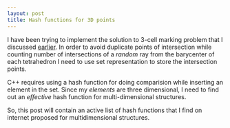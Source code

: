```yaml
---
layout: post
title: Hash functions for 3D points
---
```


I have been trying to implement the solution to 3-cell marking problem that I discussed [earlier](http://pranavkantgaur.github.io/Solutions-to-inside-outside-1/). In order to avoid duplicate points of intersection while counting number of intersections of a _random_ ray from the barycenter of each tetrahedron I need to use set representation to store the intersection points.

C++ requires using a hash function for doing comparision while inserting an element in the set. Since my _elements_ are three dimensional, I need to find out an _effective_ hash function for multi-dimensional structures. 

So, this post will contain an active list of hash functions that I find on internet proposed for multidimensional structures. 
